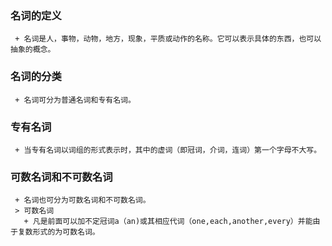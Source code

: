 ### 名词的定义 ###  
     + 名词是人，事物，动物，地方，现象，平质或动作的名称。它可以表示具体的东西，也可以抽象的概念。  
### 名词的分类 ###  
     + 名词可分为普通名词和专有名词。  
### 专有名词 ###  
     + 当专有名词以词组的形式表示时，其中的虚词（即冠词，介词，连词）第一个字母不大写。  
### 可数名词和不可数名词 ###  
     + 名词也可分为可数名词和不可数名词。  
     > 可数名词  
       + 凡是前面可以加不定冠词a（an)或其相应代词（one,each,another,every）并能由于复数形式的为可数名词。  
  
